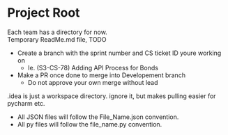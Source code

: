# Project Root
Each team has a directory for now.
<br>
Temporary ReadMe.md file, TODO

* Create a branch with the sprint number and CS ticket ID youre working on
  * Ie. (S3-CS-78) Adding API Process for Bonds
* Make a PR once done to merge into Developement branch
  * Do not approve your own merge without lead

.idea is just a workspace directory. ignore it, but makes pulling easier for pycharm etc.

* All JSON files will follow the File_Name.json convention.
* All py files will follow the file_name.py convention.